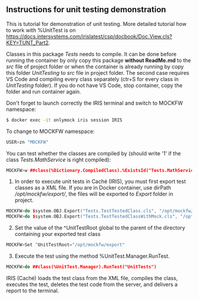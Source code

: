 ## Instructions for unit testing demonstration
This is tutorial for demonstration of unit testing. More detailed tutorial how to work with %UnitTest is on https://docs.intersystems.com/irislatest/csp/docbook/Doc.View.cls?KEY=TUNT_Part2. 


Classes in this package *Tests* needs to compile. It can be done before running the container by only copy this package **without ReadMe.md** to the *src* file of project folder or when the container is already running by copy this folder *UnitTesting* to *src* file in project folder. The second case requires VS Code and compiling every class separately (ctr+S for every class in *UnitTesting* folder). If you do not have VS Code, stop container, copy the folder and run container again.
  

Don't forget to launch correctly the IRIS terminal and switch to MOCKFW namespace:
```sh
$ docker exec -it onlymock iris session IRIS
```
To change to MOCKFW namespace:
```c++
USER>zn "MOCKFW"
```


You can test whether the classes are compiled by (should write '1' if the class *Tests.MathService* is right compiled):
```c++
MOCKFW>w ##class(%Dictionary.CompiledClass).%ExistsId("Tests.MathService")
```
  
  
1) In order to execute unit tests in Caché (IRIS), you must first export test classes as a XML file. If you are in Docker container, use dirPath */opt/mockfw/export/*, the files will be exported to *Export* folder in project.
```c++
MOCKFW>do $system.OBJ.Export("Tests.TestTestedClass.cls", "/opt/mockfw/export/UnitTests/testFactorial.xml")
MOCKFW>do $system.OBJ.Export("Tests.TestTestedClassWithMock.cls", "/opt/mockfw/export/UnitTests/testFactorialWithMock.xml")
```

2) Set the value of the ^UnitTestRoot global to the parent of the directory containing your exported test class
```c++
MOCKFW>Set ^UnitTestRoot="/opt/mockfw/export"
```

3) Execute the test using the method %UnitTest.Manager.RunTest.
```c++
MOCKFW>do ##class(%UnitTest.Manager).RunTest("UnitTests")
```

IRIS (Caché) loads the test class from the XML file, compiles the class, executes the test, deletes the test code from the server, and delivers a report to the terminal. 